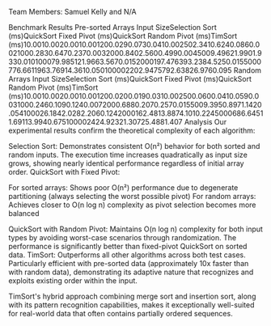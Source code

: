Team Members: Samuel Kelly and N/A

Benchmark Results
Pre-sorted Arrays
Input SizeSelection Sort (ms)QuickSort Fixed Pivot (ms)QuickSort Random Pivot (ms)TimSort (ms)10.0010.0020.0010.001200.0290.0730.0410.002502.3410.6240.0860.0021000.2830.6470.2370.0032000.8402.5600.4990.0045009.49621.9901.9330.010100079.985121.9663.5670.0152000197.476393.2384.5250.0155000776.6611963.76914.3610.050100002202.9475792.63826.9760.095
Random Arrays
Input SizeSelection Sort (ms)QuickSort Fixed Pivot (ms)QuickSort Random Pivot (ms)TimSort (ms)10.0010.0020.0010.001200.0200.0190.0310.002500.0600.0410.0590.0031000.2460.1090.1240.0072000.6880.2070.2570.0155009.3950.8971.1420.054100026.1842.0282.2060.1242000162.4813.8874.1010.2245000686.64511.69113.9940.675100002424.92321.30725.4881.407
Analysis
Our experimental results confirm the theoretical complexity of each algorithm:

Selection Sort: Demonstrates consistent O(n²) behavior for both sorted and random inputs. The execution time increases quadratically as input size grows, showing nearly identical performance regardless of initial array order.
QuickSort with Fixed Pivot:

For sorted arrays: Shows poor O(n²) performance due to degenerate partitioning (always selecting the worst possible pivot)
For random arrays: Achieves closer to O(n log n) complexity as pivot selection becomes more balanced


QuickSort with Random Pivot: Maintains O(n log n) complexity for both input types by avoiding worst-case scenarios through randomization. The performance is significantly better than fixed-pivot QuickSort on sorted data.
TimSort: Outperforms all other algorithms across both test cases. Particularly efficient with pre-sorted data (approximately 10x faster than with random data), demonstrating its adaptive nature that recognizes and exploits existing order within the input.

TimSort's hybrid approach combining merge sort and insertion sort, along with its pattern recognition capabilities, makes it exceptionally well-suited for real-world data that often contains partially ordered sequences.
